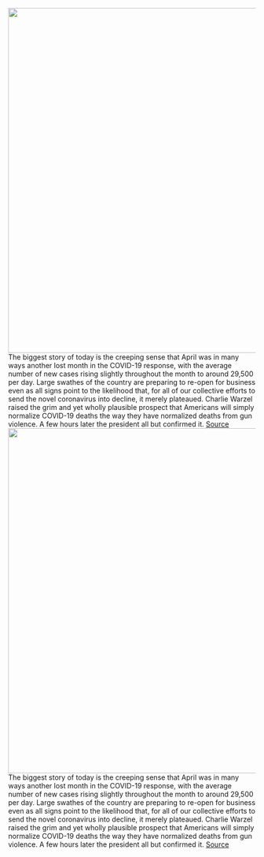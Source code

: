 <img src='https://cdn.vox-cdn.com/thumbor/3ZJQr96bBdqsc-ppk5BhtuA7h5s=/0x0:1859x1041/1200x800/filters:focal(782x373:1078x669)/cdn.vox-cdn.com/uploads/chorus_image/image/66757807/1210661640.jpg.0.jpg' width='700px' /><br/>
The biggest story of today is the creeping sense that April was in many ways another lost month in the COVID-19 response, with the average number of new cases rising slightly throughout the month to around 29,500 per day. Large swathes of the country are preparing to re-open for business even as all signs point to the likelihood that, for all of our collective efforts to send the novel coronavirus into decline, it merely plateaued. Charlie Warzel raised the grim and yet wholly plausible prospect that Americans will simply normalize COVID-19 deaths the way they have normalized deaths from gun violence. A few hours later the president all but confirmed it.
<a href='https://www.theverge.com/interface/2020/5/6/21248090/joe-biden-digital-campaign-facebook-trump-google-facebook-journalism-twitter-harmful-replies'> Source <a/><img src='https://cdn.vox-cdn.com/thumbor/3ZJQr96bBdqsc-ppk5BhtuA7h5s=/0x0:1859x1041/1200x800/filters:focal(782x373:1078x669)/cdn.vox-cdn.com/uploads/chorus_image/image/66757807/1210661640.jpg.0.jpg' width='700px' /><br/>
The biggest story of today is the creeping sense that April was in many ways another lost month in the COVID-19 response, with the average number of new cases rising slightly throughout the month to around 29,500 per day. Large swathes of the country are preparing to re-open for business even as all signs point to the likelihood that, for all of our collective efforts to send the novel coronavirus into decline, it merely plateaued. Charlie Warzel raised the grim and yet wholly plausible prospect that Americans will simply normalize COVID-19 deaths the way they have normalized deaths from gun violence. A few hours later the president all but confirmed it.
<a href='https://www.theverge.com/interface/2020/5/6/21248090/joe-biden-digital-campaign-facebook-trump-google-facebook-journalism-twitter-harmful-replies'> Source <a/>